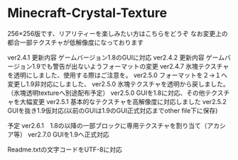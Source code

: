 # Minecraft-Crystal-Texture

256×256版です、リアリティーを楽しみたい方はこちらをどうぞ
なお変更上の都合一部テクスチャが低解像度になっております

ver2.4.1 更新内容 ゲームバージョン1.8のGUIに対応
ver2.4.2 更新内容 ゲームバージョン1.9でも警告が出ないようフォーマットの変更
ver2.4.7 氷塊テクスチャを透明にしました、使用する際はご注意を。
ver2.5.0 フォーマットを２→１へ変更し1.9非対応にしました、
ver2.5.0 氷塊テクスチャを透明から戻しました。（氷塊透明textureへ別途配布予定）
ver2.5.0 GUIを1.8に対応、その他テクスチャを大幅変更
ver2.5.1 基本的なテクスチャを高解像度に対応しました
ver2.5.2 GUIを抜き1.9仮対応(以前のGUIは1.9のGUI正式対応までother file下に保存)

予定
ver2.6.1　1.8の以降の一部ブロックに専用テクスチャを割り当て（アカシア等）
ver2.7.0 GUIを1.9へ正式対応
 
Readme.txtの文字コードをUTF-8に対応
